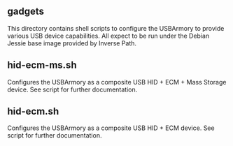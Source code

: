 gadgets
-------

This directory contains shell scripts to configure the USBArmory
to provide various USB device capabilities. All expect to be run
under the Debian Jessie base image provided by Inverse Path.

hid-ecm-ms.sh
-------------
Configures the USBArmory as a composite USB HID + ECM + Mass Storage
device. See script for further documentation.

hid-ecm.sh
----------
Configures the USBArmory as a composite USB HID + ECM device. See
script for further documentation.
